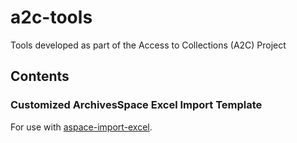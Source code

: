 # a2c-tools
Tools developed as part of the Access to Collections (A2C) Project

## Contents
### Customized ArchivesSpace Excel Import Template
For use with [aspace-import-excel](https://github.com/harvard-library/aspace-import-excel).
